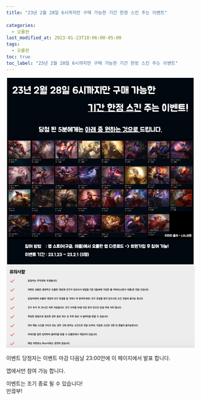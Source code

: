 ```yaml
---
title: "23년 2월 28일 6시까지만 구매 가능한 기간 한정 스킨 주는 이벤트"

categories:
  - 오롤완
last_modified_at: 2023-01-23T18:06:00-05:00
tags:
  - 오롤완
toc: true
toc_label: "23년 2월 28일 6시까지만 구매 가능한 기간 한정 스킨 주는 이벤트"
---
```


![Image Alt 텍스트](/assets/img/26_1.png) <br>
![Image Alt 텍스트](/assets/img/26_2.png) 

이벤트 당첨자는 이벤트 마감 다음날 23:00안에 이 페이지에서 발표 합니다. <br>

앱에서만 참여 가능 합니다. <br>

이벤트는 조기 종료 될 수 있습니다! <br>
만괂부!

